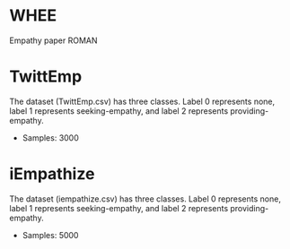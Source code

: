 # WHEE
Empathy paper ROMAN


# TwittEmp
The dataset (TwittEmp.csv) has three classes. Label 0 represents none, label 1 represents seeking-empathy, and label 2 represents providing-empathy.

- Samples: 3000

# iEmpathize
The dataset (iempathize.csv) has three classes. Label 0 represents none, label 1 represents seeking-empathy, and label 2 represents providing-empathy.

- Samples: 5000


